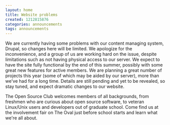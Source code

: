 ```yaml
---
layout: home
title: Website problems
created: 1212815876
categories: announcements
tags: announcements
---
```

We are currently having some problems with our content managing system, Drupal, so changes here will be limited. We apologize for the inconvenience, and a group of us are working hard on the issue, despite limitations such as not having physical access to our server. We expect to have the site fully functional by the end of this summer, possibly with some great new features for active members. We are planning a great number of projects this year (some of which may be aided by our server), more than we've had for a long time. Details are still pending and yet to be revealed, so stay tuned, and expect dramatic changes to our website.

The Open Source Club welcomes members of all backgrounds, from freshmen who are curious about open source software, to veteran Linux/Unix users and developers out of graduate school. Come find us at the involvement fair on The Oval just before school starts and learn what we're all about.
